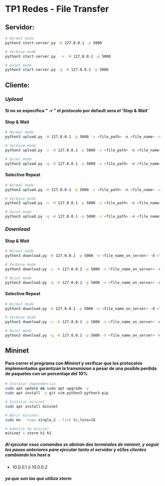 # TP1 Redes - File Transfer

## Servidor: 

```bash
# Normal mode
python3 start-server.py -H 127.0.0.1 -p 5000

# Verbose mode
python3 start-server.py  -v -H 127.0.0.1 -p 5000

# Quiet mode
python3 start-server.py -q -H 127.0.0.1 -p 5000
```
## Cliente:
### *Upload* 
#### Si no se especifica " -r " el protocolo por default sera el 'Stop & Wait'

#### **Stop & Wait**
```bash
# Normal mode
python3 upload.py -H 127.0.0.1 -p 5000 -s <file_path> -n <file_name> -r stop-and-wait

# Verbose mode
python3 upload.py -v -H 127.0.0.1 -p 5000 -s <file_path> -n <file_name> -r stop-and-wait

# Quiet mode
python3 upload.py -q -H 127.0.0.1 -p 5000 -s <file_path> -n <file_name> -r stop-and-wait
```
#### **Selective Repeat**
```bash
# Normal mode
python3 upload.py -H 127.0.0.1 -p 5000 -s <file_path> -n <file_name> -r selective-repeat

# Verbose mode
python3 upload.py -v -H 127.0.0.1 -p 5000 -s <file_path> -n <file_name> -r selective-repeat

# Quiet mode
python3 upload.py -q -H 127.0.0.1 -p 5000 -s <file_path> -n <file_name> -r selective-repeat
```
### *Download*
#### **Stop & Wait**
```bash
# Normal mode
python3 download.py -H 127.0.0.1 -p 5000 -n <file_name_on_server> -d <local_destination_path> 

# Verbose mode
python3 download.py -v -H 127.0.0.1 -p 5000 -n <file_name_on_server> -d <local_destination_path> 

# Quiet mode
python3 download.py -q -H 127.0.0.1 -p 5000 -n <file_name_on_server> -d <local_destination_path> 
```
#### **Selective Repeat**
```bash
# Normal mode
python3 download.py -H 127.0.0.1 -p 5000 -n <file_name_on_server> -d <local_destination_path> -r selective-repeat

# Verbose mode
python3 download.py -v -H 127.0.0.1 -p 5000 -n <file_name_on_server> -d <local_destination_path> -r selective-repeat 

# Quiet mode
python3 download.py -q -H 127.0.0.1 -p 5000 -n <file_name_on_server> -d <local_destination_path> -r selective-repeat 
```

## Mininet

#### Para correr el programa con *Mininet* y verificar que los protocolos implementados garantizan la transmision a pesar de una posible perdida de paquetes con un porcentaje del 10%

```bash
# Instalar dependencias
sudo apt update && sudo apt upgrade -y
sudo apt install -y git vim python3 python3-pip

# Instalar mininet
sudo apt install mininet

# Abrir mininet
sudo mn --topo single,2 --link tc,loss=10

# Adentro de mininet
mininet > xterm h1 h2
```
##### Al ejecutar esos comandos se abriran dos terminales de *mininet*, y seguir los pasos anteriores para ejecutar tanto el servidor y el/los clientes cambiando los host a
- 10.0.0.1 ó 10.0.0.2
##### ya que son las que utiliza *xterm*
